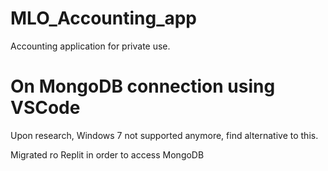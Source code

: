 # MLO_Accounting_app
Accounting application for private use.

# On MongoDB connection using VSCode
Upon research, Windows 7 not supported anymore, find alternative to this.

Migrated ro Replit in order to access MongoDB
